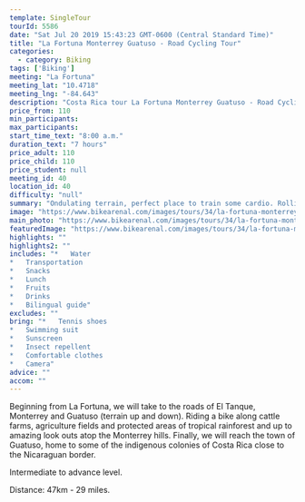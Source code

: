 ```yaml
---
template: SingleTour
tourId: 5586
date: "Sat Jul 20 2019 15:43:23 GMT-0600 (Central Standard Time)"
title: "La Fortuna Monterrey Guatuso - Road Cycling Tour"
categories: 
  - category: Biking
tags: ['Biking']
meeting: "La Fortuna"
meeting_lat: "10.4718"
meeting_lng: "-84.643"
description: "Costa Rica tour La Fortuna Monterrey Guatuso - Road Cycling Tour, id 5586"
price_from: 110
min_participants: 
max_participants: 
start_time_text: "8:00 a.m."
duration_text: "7 hours"
price_adult: 110
price_child: 110
price_student: null
meeting_id: 40
location_id: 40
difficulty: "null"
summary: "Ondulating terrain, perfect place to train some cardio. Rolling hills may give you a great experience biking on the countryside roads."
image: "https://www.bikearenal.com/images/tours/34/la-fortuna-monterrey-guatuso-road-cycling.jpg"
main_photo: "https://www.bikearenal.com/images/tours/34/la-fortuna-monterrey-guatuso-road-cycling.jpg"
featuredImage: "https://www.bikearenal.com/images/tours/34/la-fortuna-monterrey-guatuso-road-cycling.jpg"
highlights: ""
highlights2: ""
includes: "*   Water
*   Transportation
*   Snacks
*   Lunch
*   Fruits
*   Drinks
*   Bilingual guide"
excludes: ""
bring: "*   Tennis shoes
*   Swimming suit
*   Sunscreen
*   Insect repellent
*   Comfortable clothes
*   Camera"
advice: ""
accom: ""
---
```

Beginning from La Fortuna, we will take to the roads of El Tanque, Monterrey and Guatuso (terrain up and down). Riding a bike along cattle farms, agriculture fields and protected areas of tropical rainforest and up to amazing look outs atop the Monterrey hills. Finally, we will reach the town of Guatuso, home to some of the indigenous colonies of Costa Rica close to the Nicaraguan border.

Intermediate to advance level.

Distance: 47km - 29 miles.